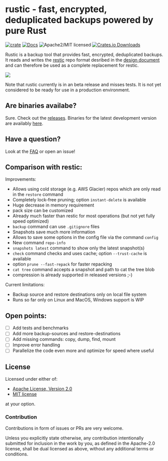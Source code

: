 # rustic - fast, encrypted, deduplicated backups powered by pure Rust

[![crate][crate-image]][crate-link]
[![Docs][docs-image]][docs-link]
![Apache2/MIT licensed][license-image]
[![Crates.io Downloads][downloads-image]][crate-link]

Rustic is a backup tool that provides fast, encrypted, deduplicated backups.
It reads and writes the [restic][1] repo format desribed in the [design document][2]
and can therefore be used as a complete replacement for restic.

<img src="https://github.com/rustic-rs/rustic/blob/main/screenshots/rustic.png">

Note that rustic currently is in an beta release and misses tests.
It is not yet considered to be ready for use in a production environment.

## Are binaries availabe?
Sure. Check out the [releases](https://github.com/rustic-rs/rustic/releases).
Binaries for the latest development version are availably [here](https://github.com/rustic-rs/rustic-beta).

## Have a question?

Look at the [FAQ][3] or open an issue!

## Comparison with restic:

Improvements:
 * Allows using cold storage (e.g. AWS Glacier) repos which are only read in the `restore` command
 * Completely lock-free pruning; option `instant-delete` is available
 * Huge decrease in memory requirement
 * pack size can be customized
 * Already much faster than restic for most operations (but not yet fully speed optimized)
 * `backup` command can use `.gitignore` files
 * Snapshots save much more information
 * Allows to save some options in the config file via the command `config`
 * New command `repo-info`
 * `snapshots latest` command to show only the latest snapshot(s)
 * `check` command checks and uses cache; option `--trust-cache` is available
 * option `prune --fast-repack` for faster repacking
 * `cat tree` command accepts a snapshot and path to cat the tree blob
 * compression is already supported in released versions ;-)

Current limitations:
 * Backup source and restore destinations only on local file system
 * Runs so far only on Linux and MacOS, Windows support is WIP
 
## Open points:
 * [ ] Add tests and benchmarks
 * [ ] Add more backup-sources and restore-destinations
 * [ ] Add missing commands: copy, dump, find, mount
 * [ ] Improve error handling
 * [ ] Parallelize the code even more and optimize for speed where useful

## License

Licensed under either of:

 * [Apache License, Version 2.0](http://www.apache.org/licenses/LICENSE-2.0)
 * [MIT license](http://opensource.org/licenses/MIT)

at your option.

### Contribution

Contributions in form of issues or PRs are very welcome.

Unless you explicitly state otherwise, any contribution intentionally submitted
for inclusion in the work by you, as defined in the Apache-2.0 license, shall be
dual licensed as above, without any additional terms or conditions.


[//]: # (badges)

[crate-image]: https://img.shields.io/crates/v/rustic-rs.svg
[crate-link]: https://crates.io/crates/rustic-rs
[docs-image]: https://docs.rs/rustic-rs/badge.svg
[docs-link]: https://docs.rs/rustic-rs/
[license-image]: https://img.shields.io/badge/license-Apache2.0/MIT-blue.svg
[downloads-image]: https://img.shields.io/crates/d/rustic-rs.svg

[//]: # (general links)

[1]: https://github.com/restic/restic
[2]: https://github.com/restic/restic/blob/master/doc/design.rst
[3]: https://github.com/rustic-rs/rustic/blob/main/FAQ.md
